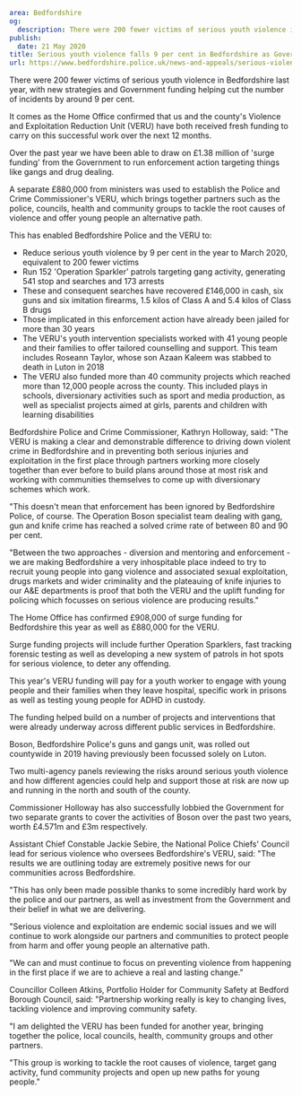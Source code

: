 ```yaml
area: Bedfordshire
og:
  description: There were 200 fewer victims of serious youth violence in the county last year
publish:
  date: 21 May 2020
title: Serious youth violence falls 9 per cent in Bedfordshire as Government confirms fresh funding
url: https://www.bedfordshire.police.uk/news-and-appeals/serious-violence-falls-may20
```

There were 200 fewer victims of serious youth violence in Bedfordshire last year, with new strategies and Government funding helping cut the number of incidents by around 9 per cent.

It comes as the Home Office confirmed that us and the county's Violence and Exploitation Reduction Unit (VERU) have both received fresh funding to carry on this successful work over the next 12 months.

Over the past year we have been able to draw on £1.38 million of 'surge funding' from the Government to run enforcement action targeting things like gangs and drug dealing.

A separate £880,000 from ministers was used to establish the Police and Crime Commissioner's VERU, which brings together partners such as the police, councils, health and community groups to tackle the root causes of violence and offer young people an alternative path.

This has enabled Bedfordshire Police and the VERU to:

 * Reduce serious youth violence by 9 per cent in the year to March 2020, equivalent to 200 fewer victims
 * Run 152 'Operation Sparkler' patrols targeting gang activity, generating 541 stop and searches and 173 arrests
 * These and consequent searches have recovered £146,000 in cash, six guns and six imitation firearms, 1.5 kilos of Class A and 5.4 kilos of Class B drugs
 * Those implicated in this enforcement action have already been jailed for more than 30 years
 * The VERU's youth intervention specialists worked with 41 young people and their families to offer tailored counselling and support. This team includes Roseann Taylor, whose son Azaan Kaleem was stabbed to death in Luton in 2018
 * The VERU also funded more than 40 community projects which reached more than 12,000 people across the county. This included plays in schools, diversionary activities such as sport and media production, as well as specialist projects aimed at girls, parents and children with learning disabilities

Bedfordshire Police and Crime Commissioner, Kathryn Holloway, said: "The VERU is making a clear and demonstrable difference to driving down violent crime in Bedfordshire and in preventing both serious injuries and exploitation in the first place through partners working more closely together than ever before to build plans around those at most risk and working with communities themselves to come up with diversionary schemes which work.

"This doesn't mean that enforcement has been ignored by Bedfordshire Police, of course. The Operation Boson specialist team dealing with gang, gun and knife crime has reached a solved crime rate of between 80 and 90 per cent.

"Between the two approaches - diversion and mentoring and enforcement - we are making Bedfordshire a very inhospitable place indeed to try to recruit young people into gang violence and associated sexual exploitation, drugs markets and wider criminality and the plateauing of knife injuries to our A&E departments is proof that both the VERU and the uplift funding for policing which focusses on serious violence are producing results."

The Home Office has confirmed £908,000 of surge funding for Bedfordshire this year as well as £880,000 for the VERU.

Surge funding projects will include further Operation Sparklers, fast tracking forensic testing as well as developing a new system of patrols in hot spots for serious violence, to deter any offending.

This year's VERU funding will pay for a youth worker to engage with young people and their families when they leave hospital, specific work in prisons as well as testing young people for ADHD in custody.

The funding helped build on a number of projects and interventions that were already underway across different public services in Bedfordshire.

Boson, Bedfordshire Police's guns and gangs unit, was rolled out countywide in 2019 having previously been focussed solely on Luton.

Two multi-agency panels reviewing the risks around serious youth violence and how different agencies could help and support those at risk are now up and running in the north and south of the county.

Commissioner Holloway has also successfully lobbied the Government for two separate grants to cover the activities of Boson over the past two years, worth £4.571m and £3m respectively.

Assistant Chief Constable Jackie Sebire, the National Police Chiefs' Council lead for serious violence who oversees Bedfordshire's VERU, said: "The results we are outlining today are extremely positive news for our communities across Bedfordshire.

"This has only been made possible thanks to some incredibly hard work by the police and our partners, as well as investment from the Government and their belief in what we are delivering.

"Serious violence and exploitation are endemic social issues and we will continue to work alongside our partners and communities to protect people from harm and offer young people an alternative path.

"We can and must continue to focus on preventing violence from happening in the first place if we are to achieve a real and lasting change."

Councillor Colleen Atkins, Portfolio Holder for Community Safety at Bedford Borough Council, said: "Partnership working really is key to changing lives, tackling violence and improving community safety.

"I am delighted the VERU has been funded for another year, bringing together the police, local councils, health, community groups and other partners.

"This group is working to tackle the root causes of violence, target gang activity, fund community projects and open up new paths for young people."
